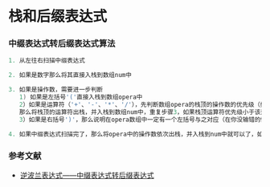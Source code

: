 # 栈和后缀表达式





### 中缀表达式转后缀表达式算法

```go
1. 从左往右扫描中缀表达式

2. 如果是数字那么将其直接入栈到数组num中

3. 如果是操作数，需要进一步判断
   1) 如果是左括号'('直接入栈到数组opera中
   2）如果是运算符（'+'、'-'、'*'、'/'），先判断数组opera的栈顶的操作数的优先级（如果是空栈那么直接入栈到数组opera），如果是左括号那么直接入栈到数组opera中，如果栈顶是运算符，且栈顶运算符的优先级大于该运算符
   那么将栈顶的运算符出栈，并入栈到数组num中，重复步骤3，如果栈顶运算符优先级小于该运算符，那么直接将该运算符入栈到opera中
   3）如果是右括号')'，那么说明在opera数组中一定有一个左括号与之对应（在你没输错的情况下），那么将opera中的运算符依次出栈，并入栈到num中，直到遇到左括号'('（注意左括号不用入栈到num）

4. 如果中缀表达式扫描完了，那么将opera中的操作数依次出栈，并入栈到num中就可以了，如果没有没有扫描完重复1-3步
```



### 参考文献

- [逆波兰表达式——中缀表达式转后缀表达式](https://www.cnblogs.com/lanhaicode/p/10776166.html)